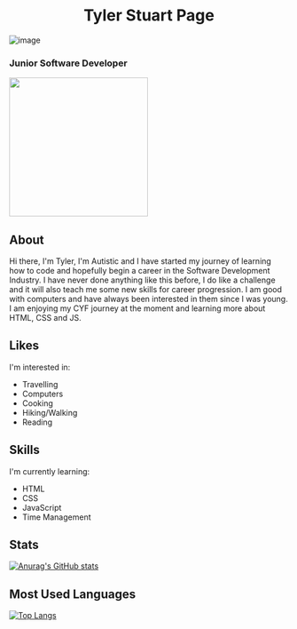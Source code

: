 <h1 align="center"> Tyler Stuart Page </h1>

![image](https://user-images.githubusercontent.com/125750266/221738157-0b3ef170-7d8a-4001-9892-39df227331fc.png)


### Junior Software Developer

<img src="https://user-images.githubusercontent.com/125750266/219950426-f087ba40-cafb-48d8-81e8-03853f467d34.png" height="250" width="250">

## About
Hi there, I'm Tyler, I'm Autistic and I have started my journey of learning how to code and hopefully begin a career in the Software Development Industry. I have never done anything like this before, I do like a challenge and it will also teach me some new skills for career progression. I am good with computers and have always been interested in them since I was young. I am enjoying my CYF journey at the moment and learning more about HTML, CSS and JS.

## Likes
I'm interested in:
- Travelling
- Computers
- Cooking
- Hiking/Walking
- Reading

## Skills
I'm currently learning: 

- HTML
- CSS
- JavaScript
- Time Management



## Stats
[![Anurag's GitHub stats](https://github-readme-stats.vercel.app/api?username=tyler-page)](https://github.com/tyler-page/github-readme-stats)


## Most Used Languages
[![Top Langs](https://github-readme-stats.vercel.app/api/top-langs/?username=tyler-page&hide_progress=false)](https://github.com/tyler-page/github-readme-stats)


